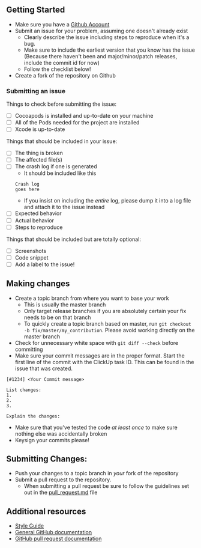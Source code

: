 ## Getting Started
- Make sure you have a [Github Account](https://github.com)
- Submit an issue for your problem, assuming one doesn't already exist
  - Clearly describe the issue including steps to reproduce when it's a bug.
  - Make sure to include the earliest version that you know has the issue
  (Because there haven't been and major/minor/patch releases, include the commit
  id for now)
  - Follow the checklist below!
- Create a fork of the repository on Github

### Submitting an issue
Things to check before submitting the issue:
- [ ] Cocoapods is installed and up-to-date on your machine
- [ ] All of the Pods needed for the project are installed
- [ ] Xcode is up-to-date

Things that should be included in your issue:
- [ ] The thing is broken
- [ ] The affected file(s)
- [ ] The crash log if one is generated
  - It should be included like this
  ```
  Crash log
  goes here
  ```
  - If you insist on including the *entire* log, please dump it into a log file
  and attach it to the issue instead
- [ ] Expected behavior
- [ ] Actual behavior
- [ ] Steps to reproduce

Things that should be included but are totally optional:
- [ ] Screenshots
- [ ] Code snippet
- [ ] Add a label to the issue!

## Making changes
- Create a topic branch from where you want to base your work
  - This is usually the master branch
  - Only target release branches if you are absolutely certain your fix needs to be on that branch
  - To quickly create a topic branch based on master, run
  `git checkout -b fix/master/my_contribution`. Please avoid working directly on
  the master branch
- Check for unnecessary white space with `git diff --check` before committing
- Make sure your commit messages are in the proper format. Start the first line of the commit with the ClickUp task ID. This can be found in the issue that was created.

```
[#1234] <Your Commit message>

List changes:
1.
2.
3.

Explain the changes:
```
- Make sure that you've tested the code *at least once* to make sure nothing else was accidentally broken
- Keysign your commits please!

## Submitting Changes:
- Push your changes to a topic branch in *your* fork of the repository
- Submit a pull request to the repository.
  - When submitting a pull request be sure to follow the guidelines set out in
  the [pull_request.md](https://github.com/samantharachelb/todolist/blob/master/.github/pull_request.md) file

## Additional resources
- [Style Guide]()
- [General GitHub documentation](https://help.github.com/)
- [GitHub pull request documentation](https://help.github.com/articles/creating-a-pull-request/)
